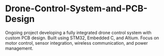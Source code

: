 # Drone-Control-System-and-PCB-Design
Ongoing project developing a fully integrated drone control system with custom PCB design. Built using STM32, Embedded C, and Altium. Focus on motor control, sensor integration, wireless communication, and power management.
